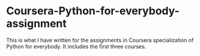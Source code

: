 # Coursera-Python-for-everybody-assignment
This is what I have written for the assignments in Coursera specialization of Python for everybody. It includes the first three courses.
